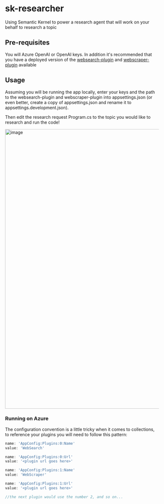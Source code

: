 # sk-researcher
Using Semantic Kernel to power a research agent that will work on your behalf to research a topic

## Pre-requisites
You will Azure OpenAI or OpenAI keys. In addition it's recommended that you have a deployed version of the [websearch-plugin](https://github.com/craigomatic/webscraper-aiplugin/) and [webscraper-plugin](https://github.com/craigomatic/webscraper-aiplugin/) available 

## Usage
Assuming you will be running the app locally, enter your keys and the path to the websearch-plugin and webscraper-plugin into appsettings.json (or even better, create a copy of appsettings.json and rename it to appsettings.development.json).

Then edit the research request Program.cs to the topic you would like to research and run the code!

<img width="915" alt="image" src="https://github.com/craigomatic/sk-researcher/assets/146438/2af6a570-c729-44a9-aa88-4c159175b5de">

### Running on Azure
The configuration convention is a little tricky when it comes to collections, to reference your plugins you will need to follow this pattern:

```javascript
name: 'AppConfig:Plugins:0:Name'
value: 'WebSearch'

name: 'AppConfig:Plugins:0:Url'
value: '<plugin url goes here>'

name: 'AppConfig:Plugins:1:Name'
value: 'WebScraper'

name: 'AppConfig:Plugins:1:Url'
value: '<plugin url goes here>'

//the next plugin would use the number 2, and so on...
```
